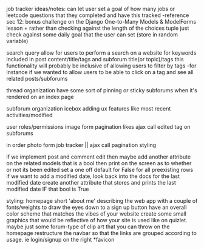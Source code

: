 job tracker ideas/notes: 
    can let user set a goal of how many jobs or leetcode questions that they completed and have this tracked 
        -reference sec 12: bonus challenge on the Django One-to-Many Models & ModelForms lesson 
            + rather than checking against the length of the choices tuple just check against some daily goal that the user can set (store in random variable) 

search query 
    allow for users to perform a search on a website for keywords included in post content/title/tags and subforum title(or topic)/tags 
    this functionality will probably be inclusive of allowing users to filter by tags
        -for instance if we wanted to allow users to be able to click on a tag and see all related posts/subforums 

thread organization 
    have some sort of pinning or sticky subforums when it's rendered on an index page

subforum organization icebox 
    adding ux features like most recent activities/modified 

user roles/permissions 
    image form 
    pagination
    likes ajax call
    edited tag on subforums 

in order 
    photo form 
    job tracker || ajax call 
    pagination 
    styling 

if we implement post and comment edit 
    then maybe add another attribute on the related models that is a bool 
    then print on the screen as to whether or not its been edited 
    set a one off default for False for all preexisting rows 
    if we want to add a modified date, look back into the docs for the last modified date 
        create another attribute that stores and prints the last modified date IF that bool is True 

styling: 
    homepage 
        short 'about me' describing the web app with a couple of fonts/weights to draw the eyes down to a sign up button 
        have an overall color scheme that matches the vibes of your website 
        create some small graphics that would be reflective of how your site is used like on quizlet. maybe just some forum-type of clip art that you can throw on the homepage 
        restructure the navbar so that the links are grouped according to usage. ie login/signup on the right 
        *favicon 

    
